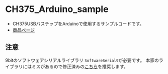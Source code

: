 # CH375_Arduino_sample
- CH375USBバスチップをArduinoで使用するサンプルコードです。
- [商品ページ](http://www.aitendo.com/product/10246)

## 注意
9bitのソフトウェアシリアルライブラリ `SoftwareSerial9`が必要です。
本家のライブラリにはミスがあるので修正済みの[こちら](https://github.com/peppers96/SoftwareSerial9)を推奨します。

